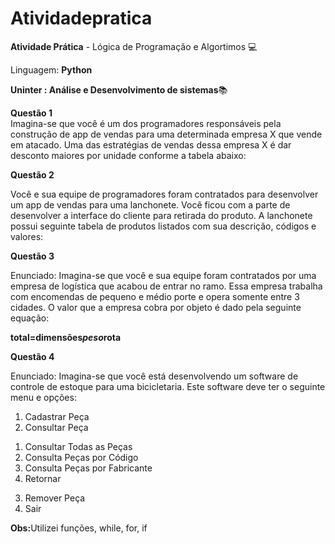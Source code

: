 # Atividadepratica

<b>Atividade Prática</b> - Lógica de Programação e Algortimos 💻

Linguagem: <b>Python</b>

<b>Uninter : Análise e Desenvolvimento de sistemas</b>📚

<b>Questão 1</b><br>
Imagina-se que você é um dos programadores responsáveis pela construção de app de vendas para uma determinada empresa X que vende em atacado. Uma das estratégias de vendas dessa empresa X é dar desconto maiores por unidade conforme a tabela abaixo:

<b>Questão 2</b><br>

Você e sua equipe de programadores foram contratados para desenvolver um app de vendas para uma lanchonete. Você ficou com a parte de desenvolver a interface do cliente para retirada do produto.
A lanchonete possui seguinte tabela de produtos listados com sua descrição, códigos e valores:

<b>Questão 3</b><br>

Enunciado: Imagina-se que você e sua equipe foram contratados por uma empresa de logística que acabou de entrar no ramo. Essa empresa trabalha com encomendas de pequeno e médio porte e opera somente entre 3 cidades.
O valor que a empresa cobra por objeto é dado pela seguinte equação:

<b>total=dimensões*peso*rota</b>

<b>Questão 4</b><br>

Enunciado: Imagina-se que você está desenvolvendo um software de controle de estoque para uma bicicletaria. Este software deve ter o seguinte menu e opções:
1.	Cadastrar Peça
2.	Consultar Peça
1)	Consultar Todas as Peças
2)	Consulta Peças por Código
3)	Consulta Peças por Fabricante
4)	Retornar 
3.	Remover Peça
4.	Sair


<b>Obs:</b>Utilizei funções, while, for, if

 


